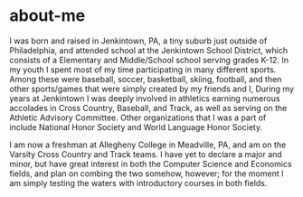 # about-me
I was born and raised in Jenkintown, PA, a tiny suburb just outside of Philadelphia, and attended school at the Jenkintown School District, which consists of a Elementary and Middle/School school serving grades K-12. In my youth I spent most of my time participating in many different sports. Among these were baseball, soccer, basketball, skiing, football, and then other sports/games that were simply created by my friends and I, During my years at Jenkintown I was deeply involved in athletics earning numerous accolades in Cross Country, Baseball, and Track, as well as serving on the Athletic Advisory Committee. Other organizations that I was a part of include National Honor Society and World Language Honor Society.

I am now a freshman at Allegheny College in Meadville, PA, and am on the Varsity Cross Country and Track teams. I have yet to declare a major and minor, but have great interest in both the Computer Science and Economics fields, and plan on combing the two somehow, however; for the moment I am simply testing the waters with introductory courses in both fields.
